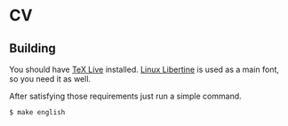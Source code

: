 # CV

## Building

You should have [TeX Live][TeX Live link] installed. [Linux Libertine][Linux Libertine link] is used as a main font, so you need it as well.

After satisfying those requirements just run a simple command.

```console
$ make english
```


  [TeX Live link]: https://www.tug.org/texlive/
  [Linux Libertine link]: http://www.linuxlibertine.org
